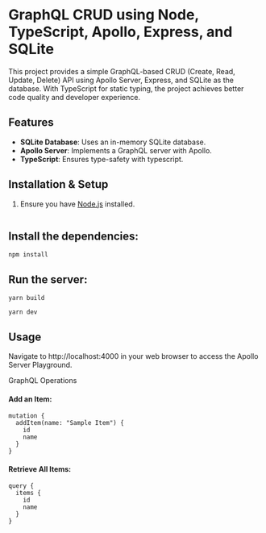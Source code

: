 # GraphQL CRUD using Node, TypeScript, Apollo, Express, and SQLite

This project provides a simple GraphQL-based CRUD (Create, Read, Update, Delete) API using Apollo Server, Express, and SQLite as the database. With TypeScript for static typing, the project achieves better code quality and developer experience.

## Features

- **SQLite Database**: Uses an in-memory SQLite database. 
- **Apollo Server**: Implements a GraphQL server with Apollo.
- **TypeScript**: Ensures type-safety with typescript.

## Installation & Setup

1. Ensure you have [Node.js](https://nodejs.org/) installed.
   ```

## Install the dependencies:

`npm install`

## Run the server:

`yarn build`

`yarn dev`

## Usage

Navigate to http://localhost:4000 in your web browser to access the Apollo Server Playground.

GraphQL Operations

#### Add an Item:

```
mutation {
  addItem(name: "Sample Item") {
    id
    name
  }
}
```
#### Retrieve All Items:

```
query {
  items {
    id
    name
  }
}
```